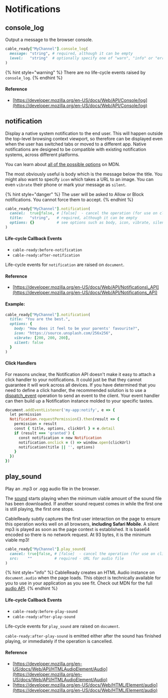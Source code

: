 # Notifications

## console\_log

Output a message to the browser console.

```ruby
cable_ready["MyChannel"].console_log(
  message: "string", # required, although it can be empty
  level:   "string"  # optionally specify one of "warn", "info" or "error"
)
```

{% hint style="warning" %}
There are no life-cycle events raised by `console_log`.
{% endhint %}

#### Reference

* [https://developer.mozilla.org/en-US/docs/Web/API/Console/log](https://developer.mozilla.org/en-US/docs/Web/API/Console/log)

## notification

Display a native system notification to the end user. This will happen outside the top-level browsing context viewport, so therefore can be displayed even when the user has switched tabs or moved to a different app. Native notifications are designed to be compatible with existing notification systems, across different platforms.

You can learn about [all of the possible options](https://developer.mozilla.org/en-US/docs/Web/API/Notification) on MDN.

The most obviously useful is body which is the message below the title. You might also want to specify `icon` which takes a URL to an image. You can even `vibrate` their phone or mark your message as `silent`.

{% hint style="danger" %}
The user will be asked to Allow or Block notifications. You cannot force them to accept.
{% endhint %}

```ruby
cable_ready["MyChannel"].notification(
  cancel:  true|false, # [false]  - cancel the operation (for use on client)
  title:   "string",   # required, although it can be empty
  options: {}          # see options such as body, icon, vibrate, silent
)
```

#### Life-cycle Callback Events

* `cable-ready:before-notification`
* `cable-ready:after-notification`

Life-cycle events for `notification` are raised on `document`.

#### Reference

* [https://developer.mozilla.org/en-US/docs/Web/API/Notifications\_API](https://developer.mozilla.org/en-US/docs/Web/API/Notifications_API)

#### Example:

```ruby
cable_ready["MyChannel"].notification(
  title: "You are the best.",
  options: {
    body: "How does it feel to be your parents' favourite?",
    icon: "https://source.unsplash.com/256x256",
    vibrate: [200, 200, 200],
    silent: false
  }
)
```

#### Click Handlers

For reasons unclear, the Notification API doesn't make it easy to attach a click handler to your notifications. It could just be that they cannot guarantee it will work across all devices. If you have determined that you need to define a click handler, the recommended solution is to use a [dispatch\_event](https://cableready.stimulusreflex.com/usage/dom-operations/event-dispatch) operation to send an event to the client. Your event handler can then build up a Notification instance molded to your specific tastes.

```ruby
document.addEventListener('my-app:notify', e => {
  let permission
  Notification.requestPermission().then(result => {
    permission = result
    const { title, options, clickUrl } = e.detail
    if (result === 'granted') {
      const notification = new Notification
      notification.onclick = () => window.open(clickUrl)
      notification(title || '', options)
    }
  })
})
```

## play\_sound

Play an .mp3 or .ogg audio file in the browser.

The [sound](https://firebasestorage.googleapis.com/v0/b/gitbook-28427.appspot.com/o/assets%2F-LqJ4RHpf9JKqE06cFtt%2F-MRz6H3BF9iv5xam5pXU%2F-MRz81q3XEph8-xlQ_kb%2Fstimulus_reflex_sound_logo.mp3?alt=media&token=f26dfe2b-2fed-41ec-b927-7229b28749f0) starts playing when the minimum viable amount of the sound file has been downloaded. If another sound request comes in while the first one is still playing, the first one stops.

CableReady subtly captures the first user interaction on the page to ensure this operation works well on all browsers, **including Safari Mobile**. A silent mp3 is played as soon as the page context is established. It is base64 encoded so there is no network request. At 93 bytes, it is the minimum viable mp3!

```ruby
cable_ready["MyChannel"].play_sound(
  cancel: true|false, # [false]  - cancel the operation (for use on client)
  src:    ""          # required - URL for audio file
)
```

{% hint style="info" %}
CableReady creates an HTML Audio instance on `document.audio` when the page loads. This object is technically available for you to use in your application as you see fit. Check out MDN for the full [audio API](https://developer.mozilla.org/en-US/docs/Web/HTML/Element/audio).
{% endhint %}

#### Life-cycle Callback Events

* `cable-ready:before-play-sound`
* `cable-ready:after-play-sound`

Life-cycle events for `play_sound` are raised on `document`.

`cable-ready:after-play-sound` is emitted either after the sound has finished playing, or immediately if the operation is cancelled.

#### Reference

* [https://developer.mozilla.org/en-US/docs/Web/API/HTMLAudioElement/Audio](https://developer.mozilla.org/en-US/docs/Web/API/HTMLAudioElement/Audio)
* [https://developer.mozilla.org/en-US/docs/Web/HTML/Element/audio](https://developer.mozilla.org/en-US/docs/Web/HTML/Element/audio)

